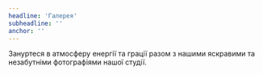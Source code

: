 ```yaml
---
headline: 'Галерея'
subheadline: ''
anchor: ''
---
```

Зануртеся в атмосферу енергії та грації разом з нашими яскравими та незабутніми фотографіями нашої студії.